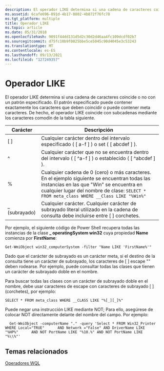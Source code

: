 ```yaml
---
description: El operador LIKE determina si una cadena de caracteres coincide o no con un patrón especificado.
ms.assetid: 6cafe696-891d-4b17-8802-4b872f76fc78
ms.tgt_platform: multiple
title: Operador LIKE
ms.topic: article
ms.date: 05/31/2018
ms.openlocfilehash: 9091f44dd131d5d2c30d2d46aa4fc109dcdf02b7
ms.sourcegitcommit: d75fc10b9f0825bbe5ce5045c90d4045e3c53243
ms.translationtype: MT
ms.contentlocale: es-ES
ms.lasthandoff: 09/13/2021
ms.locfileid: "127249357"
---
```

# <a name="like-operator"></a>Operador LIKE

El operador LIKE determina si una cadena de caracteres coincide o no con un patrón especificado. El patrón especificado puede contener exactamente los caracteres que deben coincidir o puede contener meta caracteres. De hecho, el operador LIKE coincide con subcadenas mediante los caracteres comodín de la tabla siguiente.



| Carácter       | Descripción                                                                                                                                                                                 |
|-----------------|---------------------------------------------------------------------------------------------------------------------------------------------------------------------------------------------|
| \[ \]           | Cualquier carácter dentro del intervalo especificado ( \[ a-f \] ) o set ( \[ abcdef \] ).                                                                                                                 |
| ^               | Cualquier carácter que no se encuentra dentro del intervalo ( \[ ^a-f \] ) o establecido ( \[ ^abcdef \] ).                                                                                                                     |
| %               | Cualquier cadena de 0 (cero) o más caracteres. En el ejemplo siguiente se encuentran todas las instancias en las que "Win" se encuentra en cualquier lugar del nombre de clase: `SELECT * FROM meta_class WHERE __Class LIKE "%Win%"` |
| \_ (subrayado) | Cualquier carácter. Cualquier carácter de subrayado literal utilizado en la cadena de consulta debe incluirse entre \[ \] corchetes.                                                             |



 

Por ejemplo, el siguiente código de Power Shell recupera todas las instancias de la clase **\_ operatingSystem win32** cuya propiedad **Name** comienza por **FirstName**:

`Get-WmiObject win32_computerSystem -filter "Name LIKE 'FirstName%'"`

Dado que el carácter de subrayado es un carácter meta, si el destino de la consulta tiene un carácter de subrayado, los caracteres de \[ \] escape "" deben rodearse. Por ejemplo, puede consultar todas las clases que tienen un carácter de subrayado doble en el nombre.

Para buscar todas las clases con un carácter de subrayado doble en el nombre, debe usar caracteres de escape con caracteres de subrayado \[ \] (corchetes), por ejemplo:

`SELECT * FROM meta_class WHERE __CLASS LIKE "%[_][_]%"`

Puede negar una instrucción LIKE mediante NOT; Para ello, asegúrese de colocar NOT directamente delante del nombre del campo. Por ejemplo:

`  Get-WmiObject -computerName "." -query 'Select * FROM Win32_Printer WHERE Local="TRUE"      AND Network ="False" AND DriverName LIKE "%HP%"      AND NOT PortName LIKE "%10.%" AND NOT PortName LIKE "%\\%"'`

## <a name="related-topics"></a>Temas relacionados

<dl> <dt>

[Operadores WQL](wql-operators.md)
</dt> </dl>

 

 



